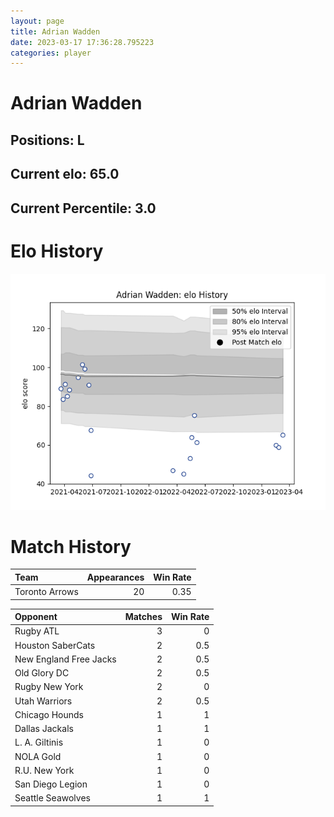 ```yaml
---  
layout: page  
title: Adrian Wadden  
date: 2023-03-17 17:36:28.795223  
categories: player  
---
```

# Adrian Wadden

## Positions: L

## Current elo: 65.0

## Current Percentile: 3.0

# Elo History


![elo history](history_AdrianWadden.png)
# Match History


| Team           |   Appearances |   Win Rate |
|:---------------|--------------:|-----------:|
| Toronto Arrows |            20 |       0.35 |

| Opponent               |   Matches |   Win Rate |
|:-----------------------|----------:|-----------:|
| Rugby ATL              |         3 |        0   |
| Houston SaberCats      |         2 |        0.5 |
| New England Free Jacks |         2 |        0.5 |
| Old Glory DC           |         2 |        0.5 |
| Rugby New York         |         2 |        0   |
| Utah Warriors          |         2 |        0.5 |
| Chicago Hounds         |         1 |        1   |
| Dallas Jackals         |         1 |        1   |
| L. A. Giltinis         |         1 |        0   |
| NOLA Gold              |         1 |        0   |
| R.U. New York          |         1 |        0   |
| San Diego Legion       |         1 |        0   |
| Seattle Seawolves      |         1 |        1   |